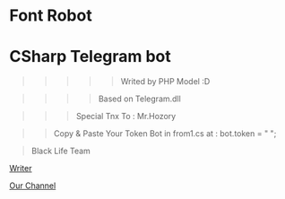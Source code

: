 # Font Robot

# CSharp Telegram bot

>>>>>Writed by PHP Model :D

>>>>Based on Telegram.dll

>>>Special Tnx To : Mr.Hozory

>>Copy & Paste Your Token Bot in from1.cs at : bot.token = " ";

>Black Life Team


[Writer](https://telegram.me/i_soheyl)

[Our Channel](https://telegram.me/BlackLifeTM)
